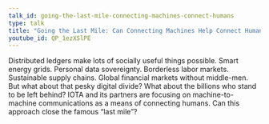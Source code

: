```yaml
---
talk_id: going-the-last-mile-connecting-machines-connect-humans
type: talk
title: "Going the Last Mile: Can Connecting Machines Help Connect Humans?"
youtube_id: QP_1ezXSlPE
---
```


Distributed ledgers make lots of socially useful things possible. Smart energy grids. Personal data sovereignty. Borderless labor markets. Sustainable supply chains. Global financial markets without middle-men. But what about that pesky digital divide? What about the billions who stand to be left behind? IOTA and its partners are focusing on machine-to-machine communications as a means of connecting humans. Can this approach close the famous “last mile”?
